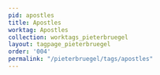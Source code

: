 ```yaml
---
pid: apostles
title: Apostles
worktag: Apostles
collection: worktags_pieterbruegel
layout: tagpage_pieterbruegel
order: '004'
permalink: "/pieterbruegel/tags/apostles"
---
```

